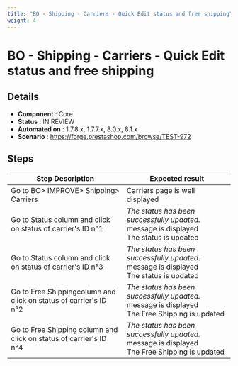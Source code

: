```yaml
---
title: "BO - Shipping - Carriers - Quick Edit status and free shipping"
weight: 4
---
```


# BO - Shipping - Carriers - Quick Edit status and free shipping
## Details
* **Component** : Core
* **Status** : IN REVIEW
* **Automated on** : 1.7.8.x, 1.7.7.x, 8.0.x, 8.1.x
* **Scenario** : https://forge.prestashop.com/browse/TEST-972

## Steps
| Step Description | Expected result |
| ----- | ----- |
| Go to BO> IMPROVE> Shipping> Carriers | Carriers page is well displayed |
| Go to Status column and click on status of carrier's ID n°1 | _The status has been successfully updated._ message is displayed<br>The status is updated |
| Go to Status column and click on status of carrier's ID n°3 | _The status has been successfully updated._ message is displayed<br>The status is updated |
| Go to Free Shippingcolumn and click on status of carrier's ID n°2 | _The status has been successfully updated._ message is displayed<br>The Free Shipping is updated |
| Go to Free Shipping column and click on status of carrier's ID n°4 | _The status has been successfully updated._ message is displayed<br>The Free Shipping is updated |
